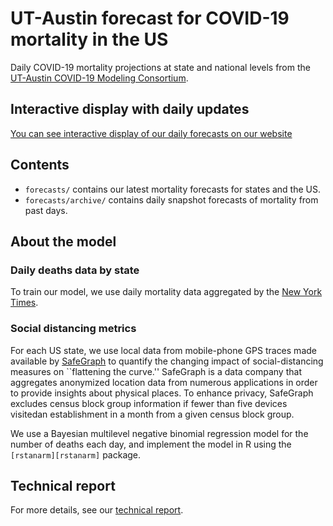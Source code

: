 
# UT-Austin forecast for COVID-19 mortality in the US

Daily COVID-19 mortality projections at state and national levels from
the [UT-Austin COVID-19 Modeling Consortium][consortium].

## Interactive display with daily updates

[You can see interactive display of our daily forecasts on our website][forecasts]

## Contents

- `forecasts/` contains our latest mortality forecasts for states and
  the US.
- `forecasts/archive/` contains daily snapshot forecasts of mortality
  from past days.

## About the model

### Daily deaths data by state

To train our model, we use daily mortality data aggregated by the [New
York Times][nytimes].

### Social distancing metrics

For each US state, we use local data from mobile-phone GPS traces made
available by [SafeGraph] to quantify the changing impact of
social-distancing measures on ``flattening the curve.''  SafeGraph is
a data company that aggregates anonymized location data from numerous
applications in order to provide insights about physical places. To
enhance privacy, SafeGraph excludes census block group information if
fewer than five devices visitedan establishment in a month from a
given census block group.

We use a Bayesian multilevel negative binomial regression model for
the number of deaths each day, and implement the model in R using
the `[rstanarm][rstanarm]` package.

## Technical report

For more details, see our [technical report].


[nytimes]: https://github.com/nytimes/covid-19-data
[consortium]: https://covid-19.tacc.utexas.edu/
[SafeGraph]: https://www.safegraph.com/
[forecasts]: https://covid-19.tacc.utexas.edu/projections/
[technical report]: https://covid-19.tacc.utexas.edu/media/filer_public/87/63/87635a46-b060-4b5b-a3a5-1b31ab8e0bc6/ut_covid-19_mortality_forecasting_model_latest.pdf
[rstanarm]: https://mc-stan.org/users/interfaces/rstanarm
